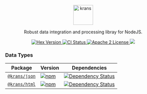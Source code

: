 <p align="center">
  <a href="https://krans.io">
    <img alt="krans" src="https://raw.githubusercontent.com/kransio/assets/master/icons/png/icon-header-repository.png" height="64" width='auto'>
  </a>
</p>


<p align="center">
  Robust data integration and processing libray for NodeJS.
</p>

<p align="center">
  <a href="https://www.npmjs.com/package/krans">
    <img alt="Hex Version" src="https://img.shields.io/npm/v/krans.svg">
  </a>
  <a href="https://github.com/kransio/krans/actions">
    <img alt="CI Status" src="https://github.com/kransio/krans/workflows/ci/badge.svg">
  </a>
  <a href="https://opensource.org/licenses/Apache-2.0">
    <img alt="Apache 2 License" src="https://img.shields.io/npm/l/krans">
  </a>
  <a href="https://codecov.io/gh/kransio/krans">
    <img src="https://codecov.io/gh/kransio/krans/branch/master/graph/badge.svg?token=CYpB9H2ah3"/>
  </a>
</p>

### Data Types

| Package | Version | Dependencies |
|--------|-------|------------|
| [`@krans/json`](https://github.com/kransio/json) | [![npm](https://img.shields.io/npm/v/@krans/json.svg?maxAge=3600)](https://www.npmjs.com/package/@krans/json) | [![Dependency Status](https://david-dm.org/babel/babel.svg?path=packages/babel-core)](https://david-dm.org/babel/babel?path=packages/babel-core) |
| [`@krans/html`](https://github.com/kransio/html) | [![npm](https://img.shields.io/npm/v/@krans/html.svg?maxAge=3600)](https://www.npmjs.com/package/@krans/html) | [![Dependency Status](https://david-dm.org/babel/babel.svg?path=packages/babel-parser)](https://david-dm.org/babel/babel?path=packages/babel-parser) |

<br/>
